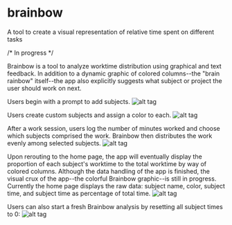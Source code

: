 # brainbow
A tool to create a visual representation of relative time spent on different tasks

/* In progress */

Brainbow is a tool to analyze worktime distribution using graphical and text feedback. In addition to a 
dynamic graphic of colored columns--the "brain rainbow" itself--the app also explicitly suggests what 
subject or project the user should work on next. 

Users begin with a prompt to add subjects.
![alt tag](https://cloud.githubusercontent.com/assets/23560083/26634258/0ce15c5c-45e4-11e7-9653-46cc036a3d5a.png "App at start")


Users create custom subjects and assign a color to each. 
![alt tag](https://cloud.githubusercontent.com/assets/23560083/26634261/0cf7ff0c-45e4-11e7-8cf8-4e3201e3a3c3.png "Add subject")


After a work session, users log the number of minutes worked and choose which subjects comprised the work. 
Brainbow then distributes the work evenly among selected subjects. 
![alt tag](https://cloud.githubusercontent.com/assets/23560083/26634259/0cebe6f4-45e4-11e7-8d51-f63ae353de7c.png "Log worktime")


Upon rerouting to the home page, the app will eventually display the proportion of each subject's worktime to the total 
worktime by way of colored columns. Although the data handling of the app is finished, the visual crux of the app--the colorful Brainbow graphic--is still in progress. Currently the home page displays the raw data: subject name, color, subject time, and subject time as percentage of total time.
![alt tag](https://cloud.githubusercontent.com/assets/23560083/26634256/0ce08822-45e4-11e7-9a55-68020f2244cb.png "Brainbow home page")


Users can also start a fresh Brainbow analysis by resetting all subject times to 0:
![alt tag](https://cloud.githubusercontent.com/assets/23560083/26634257/0ce14e6a-45e4-11e7-9aa2-575604a72aa2.png "Reset Brainbow")
